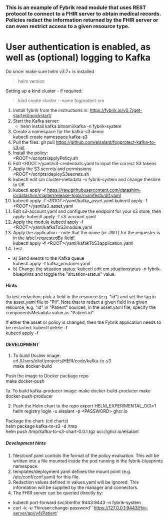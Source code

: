 ### This is an example of Fybrik read module that uses REST protocol to connect to a FHIR server to obtain medical records.  Policies redact the information returned by the FHIR server or can even restrict access to a given resource type.
# User authentication is enabled, as well as (optional) logging to Kafka

Do once:  make sure helm v3.7+ is installed
> helm version
> 
Setting up a kind cluster - if required:
> kind create cluster --name fogprotect-sm

1. Install fybrik from the instructions in: https://fybrik.io/v0.7/get-started/quickstart/
1. Start the Kafka server:  
   - helm install kafka bitnami/kafka -n fybrik-system  
1. Create a namespace for the kafka-s3 demo:  
kubectl create namespace kafka-s3
1. Pull the files:
git pull https://github.com/elsalant/fogprotect-kafka-to-s3.git
1. Install the policy:  
\<ROOT>/scripts/applyPolicy.sh
1. Edit \<ROOT>/yaml/s3-credentials.yaml to input the correct S3 tokens
1. Apply the S3 secrets and permissions  
\<ROOT>/scripts/deployS3secrets.sh 
1. kubectl edit cm cluster-metadata -n fybrik-system
and change theshire to UK
1. kubectl apply -f https://raw.githubusercontent.com/datashim-io/datashim/master/release-tools/manifests/dlf.yaml
1. kubectl apply -f \<ROOT>/yaml/kafka_asset.yaml 
    kubectl apply -f \<ROOT>/yaml/s3_asset.yaml
1. Edit s3-account.yaml and configure the endpoint for your s3 store, then apply:
kubectl apply -f s3-account.yaml
1. Apply the module
kubectl apply -f \<ROOT>/yaml/kafkaToS3module.yaml  
1. Apply the application - note that the name (or JWT) for the requester is in the label.requestedBy field!  
kubectl apply -f \<ROOT>/yaml/kafakToS3application.yaml
1. Test
- a) Send events to the Kafka queue  
kubectl apply -f kafka_producer.yaml 
- b) Change the situation status:
kubectl edit cm situationstatus -n fybrik-blueprints
and toggle the "situation-status" value.

#### Hints
To test redaction: pick a field in the resource (e.g. "id") and set the tag in the asset.yaml file to "PII".
Note that to redact a given field in a given resource, e.g. "id" in "Patient" sources, in the asset.yaml file, specify the componentsMetadata value as "Patient.id".

If either the asset or policy is changed, then the Fybrik application needs to be restarted:
kubectl delete -f <name of FybrikApplication file>  
kubectl apply -f <name of FybrikApplication file>
 
#### DEVELOPMENT

1. To build Docker image:  
cd /Users/eliot/projects/HEIR/code/kafka-to-s3  
make docker-build  

Push the image to Docker package repo  
make docker-push

1a. To build kafka-producer image:
 make docker-build-producer
 make docker-push-producer

2. Push the Helm chart to the repo
export HELM_EXPERIMENTAL_OCI=1  
helm registry login -u elsalant -p \<PASSWORD> ghcr.io

Package the chart: (cd charts)  
helm package kafka-to-s3 -d /tmp  
helm push /tmp/kafka-to-s3-chart-0.0.1.tgz oci://ghcr.io/elsalant

##### Development hints
1. files/conf.yaml controls the format of the policy evaluation.  This will be written into a file mounted inside the pod running in the fybrik-blueprints namespace.
2. templates/deployment.yaml defines the mount point (e.g. /etc/conf/conf.yaml) for this file.
3. Redaction values defined in values.yaml will be ignored.  This information will be supplied by the manager and connectors.
4. The FHIR server can be queried directly by:
 - kubectl port-forward svc/ibmfhir 9443:9443 -n fybrik-system  
 - curl -k -u 'fhiruser:change-password' 'https://127.0.0.1:9443/fhir-server/api/v4/Patient'
